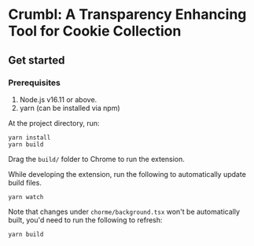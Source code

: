 # Crumbl: A Transparency Enhancing Tool for Cookie Collection

## Get started
### Prerequisites
1. Node.js v16.11 or above.
2. yarn (can be installed via npm)

At the project directory, run:
```
yarn install
yarn build
```

Drag the `build/` folder to Chrome to run the extension.

While developing the extension, run the following to automatically update build files.
```
yarn watch
```
Note that changes under `chorme/background.tsx` won't be automatically built, you'd need to run the following to refresh:
```
yarn build
```
